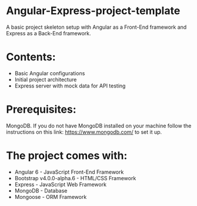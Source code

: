 # Angular-Express-project-template
A basic project skeleton setup with Angular as a Front-End framework and Express as a Back-End framework.

# Contents:
- Basic Angular configurations
- Initial project architecture
- Express server with mock data for API testing

# Prerequisites:

MongoDB. If you do not have MongoDB installed on your machine follow the instructions on this link: https://www.mongodb.com/ to set it up.

# The project comes with:

- Angular 6 - JavaScript Front-End Framework
- Bootstrap v4.0.0-alpha.6 - HTML/CSS Framework
- Express - JavaScript Web Framework
- MongoDB - Database
- Mongoose - ORM Framework
